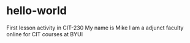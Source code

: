 # hello-world
First lesson activity in CIT-230
My name is Mike
I am a adjunct faculty online for CIT courses at BYUI
